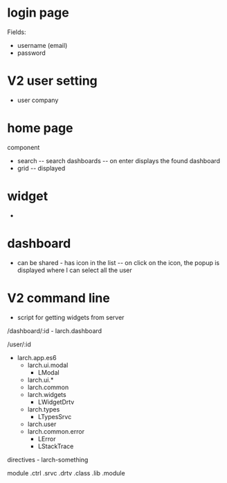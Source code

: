 # login page

Fields:
- username (email)
- password

# V2 user setting
- user company

# home page

component
- search
-- search dashboards
-- on enter displays the found dashboard
- grid
-- displayed

# widget
- 

# dashboard
- can be shared - has icon in the list
-- on click on the icon, the popup is displayed where I can select all the user 

# V2 command line
- script for getting widgets from server

/dashboard/:id
	- larch.dashboard

/user/:id

- larch.app.es6
	- larch.ui.modal
		- LModal
	- larch.ui.*
	- larch.common
	- larch.widgets
		- LWidgetDrtv
	- larch.types
		- LTypesSrvc
	- larch.user
	- larch.common.error
		- LError
		- LStackTrace


directives
	- larch-something


module
	.ctrl
	.srvc
	.drtv
	.class
	.lib
	.module